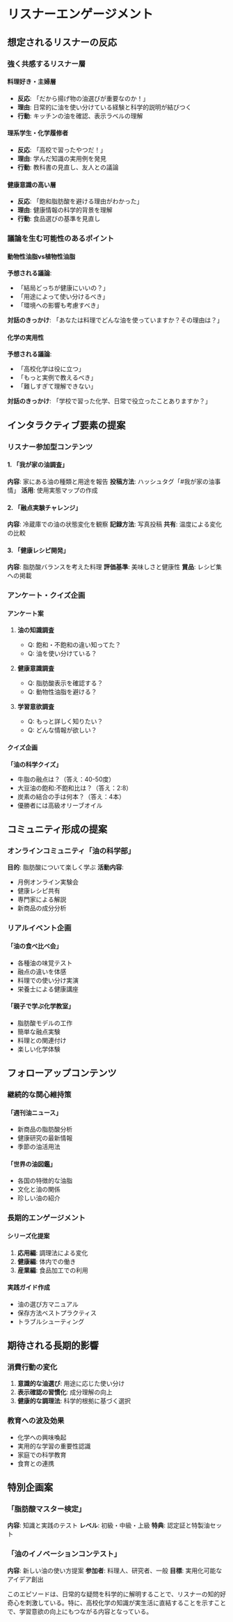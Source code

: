 # リスナーエンゲージメント

## 想定されるリスナーの反応

### 強く共感するリスナー層

#### 料理好き・主婦層
- **反応**: 「だから揚げ物の油選びが重要なのか！」
- **理由**: 日常的に油を使い分けている経験と科学的説明が結びつく
- **行動**: キッチンの油を確認、表示ラベルの理解

#### 理系学生・化学履修者
- **反応**: 「高校で習ったやつだ！」
- **理由**: 学んだ知識の実用例を発見
- **行動**: 教科書の見直し、友人との議論

#### 健康意識の高い層
- **反応**: 「飽和脂肪酸を避ける理由がわかった」
- **理由**: 健康情報の科学的背景を理解
- **行動**: 食品選びの基準を見直し

### 議論を生む可能性のあるポイント

#### 動物性油脂vs植物性油脂
**予想される議論**:
- 「結局どっちが健康にいいの？」
- 「用途によって使い分けるべき」
- 「環境への影響も考慮すべき」

**対話のきっかけ**:
「あなたは料理でどんな油を使っていますか？その理由は？」

#### 化学の実用性
**予想される議論**:
- 「高校化学は役に立つ」
- 「もっと実例で教えるべき」
- 「難しすぎて理解できない」

**対話のきっかけ**:
「学校で習った化学、日常で役立ったことありますか？」

## インタラクティブ要素の提案

### リスナー参加型コンテンツ

#### 1. 「我が家の油調査」
**内容**: 家にある油の種類と用途を報告
**投稿方法**: ハッシュタグ「#我が家の油事情」
**活用**: 使用実態マップの作成

#### 2. 「融点実験チャレンジ」
**内容**: 冷蔵庫での油の状態変化を観察
**記録方法**: 写真投稿
**共有**: 温度による変化の比較

#### 3. 「健康レシピ開発」
**内容**: 脂肪酸バランスを考えた料理
**評価基準**: 美味しさと健康性
**賞品**: レシピ集への掲載

### アンケート・クイズ企画

#### アンケート案
1. **油の知識調査**
   - Q: 飽和・不飽和の違い知ってた？
   - Q: 油を使い分けている？

2. **健康意識調査**
   - Q: 脂肪酸表示を確認する？
   - Q: 動物性油脂を避ける？

3. **学習意欲調査**
   - Q: もっと詳しく知りたい？
   - Q: どんな情報が欲しい？

#### クイズ企画
**「油の科学クイズ」**
- 牛脂の融点は？（答え：40-50度）
- 大豆油の飽和:不飽和比は？（答え：2:8）
- 炭素の結合の手は何本？（答え：4本）
- 優勝者には高級オリーブオイル

## コミュニティ形成の提案

### オンラインコミュニティ「油の科学部」
**目的**: 脂肪酸について楽しく学ぶ
**活動内容**:
- 月例オンライン実験会
- 健康レシピ共有
- 専門家による解説
- 新商品の成分分析

### リアルイベント企画

#### 「油の食べ比べ会」
- 各種油の味覚テスト
- 融点の違いを体感
- 料理での使い分け実演
- 栄養士による健康講座

#### 「親子で学ぶ化学教室」
- 脂肪酸モデルの工作
- 簡単な融点実験
- 料理との関連付け
- 楽しい化学体験

## フォローアップコンテンツ

### 継続的な関心維持策

#### 「週刊油ニュース」
- 新商品の脂肪酸分析
- 健康研究の最新情報
- 季節の油活用法

#### 「世界の油図鑑」
- 各国の特徴的な油脂
- 文化と油の関係
- 珍しい油の紹介

### 長期的エンゲージメント

#### シリーズ化提案
1. **応用編**: 調理法による変化
2. **健康編**: 体内での働き
3. **産業編**: 食品加工での利用

#### 実践ガイド作成
- 油の選び方マニュアル
- 保存方法ベストプラクティス
- トラブルシューティング

## 期待される長期的影響

### 消費行動の変化
1. **意識的な油選び**: 用途に応じた使い分け
2. **表示確認の習慣化**: 成分理解の向上
3. **健康的な調理法**: 科学的根拠に基づく選択

### 教育への波及効果
- 化学への興味喚起
- 実用的な学習の重要性認識
- 家庭での科学教育
- 食育との連携

## 特別企画案

### 「脂肪酸マスター検定」
**内容**: 知識と実践のテスト
**レベル**: 初級・中級・上級
**特典**: 認定証と特製油セット

### 「油のイノベーションコンテスト」
**内容**: 新しい油の使い方提案
**参加者**: 料理人、研究者、一般
**目標**: 実用化可能なアイデア創出

このエピソードは、日常的な疑問を科学的に解明することで、リスナーの知的好奇心を刺激している。特に、高校化学の知識が実生活に直結することを示すことで、学習意欲の向上にもつながる内容となっている。
